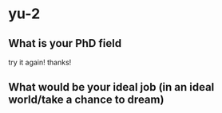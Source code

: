 # yu-2



## What is your PhD field
 try it again! thanks!

## What would be your ideal job (in an ideal world/take a chance to dream)

